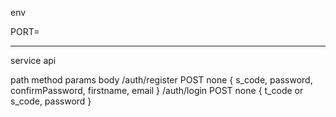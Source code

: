 env 

PORT=

--------------

service api

path                method      params      body
/auth/register      POST        none        { s_code, password, confirmPassword, firstname, email } 
/auth/login         POST        none        { t_code or s_code, password }